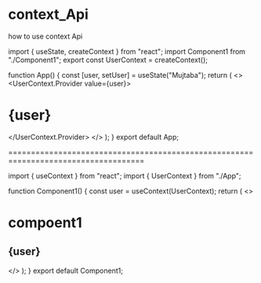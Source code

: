 # context_Api
 how to use context Api

import { useState, createContext } from "react";
import Component1 from "./Component1";
export const UserContext = createContext();

 function App() {
  const [user, setUser] = useState("Mujtaba");
  return (
    <>
     <UserContext.Provider value={user}>
        <h1>{user}</h1>
        <Component1 />
      </UserContext.Provider>
    </>
  );
}
export default App;

====================================================================================

import { useContext } from "react";
import { UserContext } from "./App";

function Component1() {
  const user = useContext(UserContext);
  return (
    <>
      <h1>compoent1</h1>
      <h2>{user}</h2>
    </>
  );
}
export default Component1;
